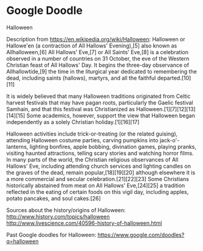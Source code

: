 # Google Doodle

Halloween

Description from https://en.wikipedia.org/wiki/Halloween:
Halloween or Hallowe'en (a contraction of All Hallows' Evening),[5] also known as Allhalloween,[6] All Hallows' Eve,[7] or All Saints' Eve,[8] is a celebration observed in a number of countries on 31 October, the eve of the Western Christian feast of All Hallows' Day. It begins the three-day observance of Allhallowtide,[9] the time in the liturgical year dedicated to remembering the dead, including saints (hallows), martyrs, and all the faithful departed.[10][11]

It is widely believed that many Halloween traditions originated from Celtic harvest festivals that may have pagan roots, particularly the Gaelic festival Samhain, and that this festival was Christianized as Halloween.[1][7][12][13][14][15] Some academics, however, support the view that Halloween began independently as a solely Christian holiday.[1][16][17]

Halloween activities include trick-or-treating (or the related guising), attending Halloween costume parties, carving pumpkins into jack-o'-lanterns, lighting bonfires, apple bobbing, divination games, playing pranks, visiting haunted attractions, telling scary stories and watching horror films. In many parts of the world, the Christian religious observances of All Hallows' Eve, including attending church services and lighting candles on the graves of the dead, remain popular,[18][19][20] although elsewhere it is a more commercial and secular celebration.[21][22][23] Some Christians historically abstained from meat on All Hallows' Eve,[24][25] a tradition reflected in the eating of certain foods on this vigil day, including apples, potato pancakes, and soul cakes.[26]

Sources about the history/origins of Halloween: 
http://www.history.com/topics/halloween
http://www.livescience.com/40596-history-of-halloween.html

Past Google doodles for Halloween:
https://www.google.com/doodles?q=halloween